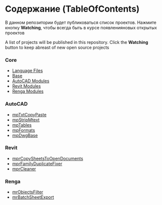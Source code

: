 # Содержание (TableOfContents)
В данном репозитории будет публиковаться список проектов. Нажмите кнопку **Watching**, чтобы всегда быть в курсе появленияновых открытых проектов

A list of projects will be published in this repository. Click the **Watching** button to keep abreast of new open source projects

### Core ###
- [Language Files](https://github.com/ModPlus-Software/Core_LanguageFiles)
- [Base](https://github.com/ModPlus-Software/Core_Base)
- [AutoCAD Modules](https://github.com/ModPlus-Software/Core_AutoCAD_Modules)
- [Revit Modules](https://github.com/ModPlus-Software/Core_Revit_Modules)
- [Renga Modules](https://github.com/ModPlus-Software/Core_Renga_Modules)

### AutoCAD ###
- [mpTxtCopyPaste](https://github.com/ModPlus-Software/AutoCAD_mpTxtCopyPaste)
- [mpStripMtext](https://github.com/ModPlus-Software/AutoCAD_mpStripMtext)
- [mpTables](https://github.com/ModPlus-Software/AutoCAD_mpTables)
- [mpFormats](https://github.com/ModPlus-Software/AutoCAD_mpFormats)
- [mpDwgBase](https://github.com/ModPlus-Software/AutoCAD_mpDwbBase)
### Revit ###
- [mprCopySheetsToOpenDocuments](https://github.com/ModPlus-Software/Revit_mprCopySheetsToOpenDocuments)
- [mprFamilyDuplicateFixer](https://github.com/ModPlus-Software/Revit_mprFamilyDuplicateFixer)
- [mprCleaner](https://github.com/ModPlus-Software/Revit_mprCleaner)
### Renga ###
- [mrObjectsFilter](https://github.com/ModPlus-Software/Renga_mrObjectsFilter)
- [mrBatchSheetExport](https://github.com/ModPlus-Software/Renga_mrBatchSheetExport)
